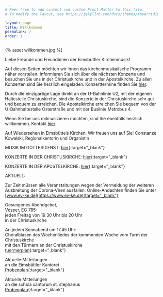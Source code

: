 ```yaml
---
# Feel free to add content and custom Front Matter to this file.
# To modify the layout, see https://jekyllrb.com/docs/themes/#overriding-theme-defaults

layout: page
title: Willkommen
permalink: /
order: 1
---
```


{% asset willkommen.jpg %}

Liebe Freunde und Freundinnen
der Eimsbüttler Kirchenmusik!

Auf diesen Seiten möchten wir Ihnen das kirchenmusikalische Programm näher vorstellen. Informieren Sie sich über die nächsten Konzerte und besuchen Sie uns in der Christuskirche und in der Apostelkirche. Zu allen Konzerten sind Sie herzlich eingeladen. Konzerttermine finden Sie [hier](/konzerte/).

Durch die einzigartige Lage direkt an der U-Bahnlinie U2, mit der eigenen Haltestelle Christuskirche, sind die Konzerte in der Christuskirche sehr gut und bequem zu erreichen. Die Apostelkirche erreichen Sie bequem von der U-Bahnhaltestelle Osterstraße und mit der Buslinie Metrobus 4.

Wenn Sie bei uns mitmusizieren möchten, sind Sie ebenfalls herzlich willkommen. Kontakt [hier](/kontakt/)

Auf Wiedersehen in Eimsbüttels Kirchen. Wir freuen uns auf Sie!
Constanze Kowalski,
Regionalkantorin und Organistin



MUSIK IM GOTTESDIENST: [hier](/assets/pdf/Plakat_Musik_im_Gottesdienst.pdf){:target="_blank"}

KONZERTE IN DER CHRISTUSKIRCHE: [hier](/assets/pdf/Plakat.pdf){:target="_blank"}


KONZERTE IN DER APOSTELKIRCHE: [hier](/assets/pdf/Ja-pl-14.pdf){:target="_blank"}



AKTUELL:

Zur Zeit müssen alle Veranstaltungen wegen der Vermeidung der weiteren Ausbreitung der Corona-Viren ausfallen. Online-Andachten finden Sie unter [www.ev-ke.de](https://www.ev-ke.de){target="_blank"}

Gesungenes Abendgebet,  
Vesper, EG 785:  
jeden Freitag von 19:30 Uhr bis 20 Uhr  
in der Christuskirche

An jedem Sonnabend um 17.45 Uhr:  
Choralblasen des Wochenliedes der kommenden Woche vom Turm der Christuskirche  
mit den Türmern an der Christuskirche  
[tuermerplan](/assets/pdf/tuermerplan_hp.pdf){:target="_blank"}

Aktuelle Mitteilungen  
an die Eimsbüttler Kantorei  
[Probenplan](/assets/pdf/probenplan.pdf){:target="_blank"}

Aktuelle Mitteilungen  
an die schola cantorum st. stephanus  
[Probenplan](/assets/pdf/proben.pdf){:target="_blank"}
